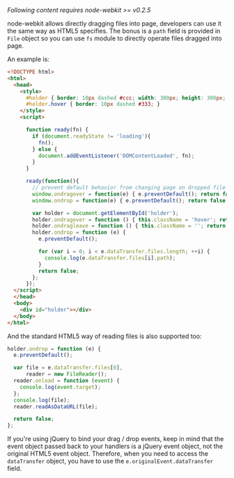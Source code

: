 _Following content requires node-webkit >= v0.2.5_

node-webkit allows directly dragging files into page, developers can use it the same way as HTML5 specifies. The bonus is a `path` field is provided in `File` object so you can use `fs` module to directly operate files dragged into page.

An example is:

```html
<!DOCTYPE html>
<html>
  <head>
    <style>
      #holder { border: 10px dashed #ccc; width: 300px; height: 300px; margin: 20px auto;}
      #holder.hover { border: 10px dashed #333; }
    </style>
    <script>

      function ready(fn) {
        if (document.readyState != 'loading'){
          fn();
        } else {
          document.addEventListener('DOMContentLoaded', fn);
        }
      }

      ready(function(){
        // prevent default behavior from changing page on dropped file
        window.ondragover = function(e) { e.preventDefault(); return false };
        window.ondrop = function(e) { e.preventDefault(); return false };

        var holder = document.getElementById('holder');
        holder.ondragover = function () { this.className = 'hover'; return false; };
        holder.ondragleave = function () { this.className = ''; return false; };
        holder.ondrop = function (e) {
          e.preventDefault();

          for (var i = 0; i < e.dataTransfer.files.length; ++i) {
            console.log(e.dataTransfer.files[i].path);
          }
          return false;
        };
      });
  </script>
  </head>
  <body>
    <div id="holder"></div>
  </body>
</html>
```

And the standard HTML5 way of reading files is also supported too:

```javascript
holder.ondrop = function (e) {
  e.preventDefault();

  var file = e.dataTransfer.files[0],
      reader = new FileReader();
  reader.onload = function (event) {
    console.log(event.target);
  };
  console.log(file);
  reader.readAsDataURL(file);

  return false;
};
```

If you're using jQuery to bind your drag / drop events, keep in mind that the event object passed back to your handlers is a jQuery event object, not the original HTML5 event object. Therefore, when you need to access the `dataTransfer` object, you have to use the `e.originalEvent.dataTransfer` field.